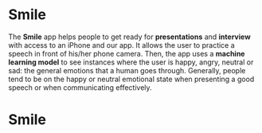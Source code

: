 # Smile

The **Smile** app helps people to get ready for **presentations** and **interview** with access to an iPhone and our app. It allows the user to practice a speech in front of his/her phone camera. Then, the app uses a **machine learning model** to see instances where the user is happy, angry, neutral or sad: the general emotions that a human goes through. Generally, people tend to be on the happy or neutral emotional state when presenting a good speech or when communicating effectively.

# Smile
